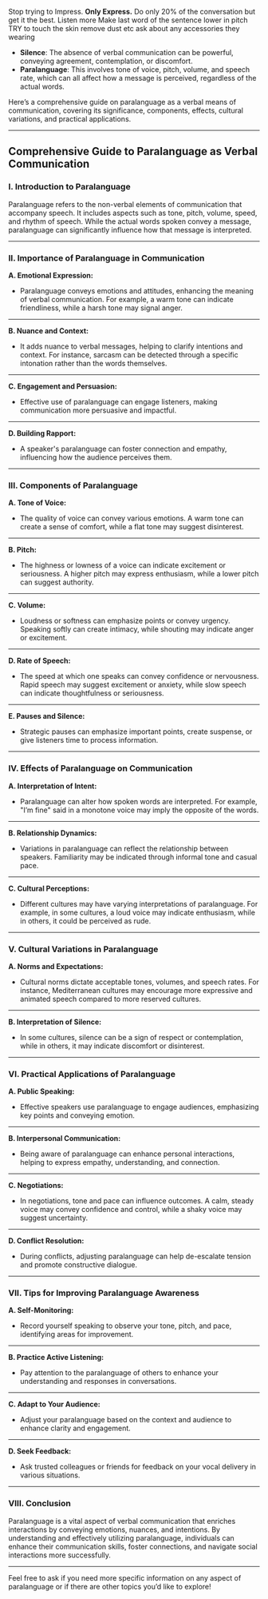Stop trying to Impress. **Only Express.**
Do only 20% of the conversation but get it the best. Listen more
Make last word of the sentence lower in pitch
TRY to touch the skin remove dust etc ask about any accessories they wearing
- **Silence**: The absence of verbal communication can be powerful, conveying agreement, contemplation, or discomfort.
- **Paralanguage**: This involves tone of voice, pitch, volume, and speech rate, which can all affect how a message is perceived, regardless of the actual words.

Here’s a comprehensive guide on paralanguage as a verbal means of communication, covering its significance, components, effects, cultural variations, and practical applications.

---

## Comprehensive Guide to Paralanguage as Verbal Communication

### **I. Introduction to Paralanguage**

Paralanguage refers to the non-verbal elements of communication that accompany speech. It includes aspects such as tone, pitch, volume, speed, and rhythm of speech. While the actual words spoken convey a message, paralanguage can significantly influence how that message is interpreted.

---

### **II. Importance of Paralanguage in Communication**

**A. Emotional Expression:**
- Paralanguage conveys emotions and attitudes, enhancing the meaning of verbal communication. For example, a warm tone can indicate friendliness, while a harsh tone may signal anger.

---

**B. Nuance and Context:**
- It adds nuance to verbal messages, helping to clarify intentions and context. For instance, sarcasm can be detected through a specific intonation rather than the words themselves.

---

**C. Engagement and Persuasion:**
- Effective use of paralanguage can engage listeners, making communication more persuasive and impactful.

---

**D. Building Rapport:**
- A speaker's paralanguage can foster connection and empathy, influencing how the audience perceives them.

---

### **III. Components of Paralanguage**

**A. Tone of Voice:**
- The quality of voice can convey various emotions. A warm tone can create a sense of comfort, while a flat tone may suggest disinterest.

---

**B. Pitch:**
- The highness or lowness of a voice can indicate excitement or seriousness. A higher pitch may express enthusiasm, while a lower pitch can suggest authority.

---

**C. Volume:**
- Loudness or softness can emphasize points or convey urgency. Speaking softly can create intimacy, while shouting may indicate anger or excitement.

---

**D. Rate of Speech:**
- The speed at which one speaks can convey confidence or nervousness. Rapid speech may suggest excitement or anxiety, while slow speech can indicate thoughtfulness or seriousness.

---

**E. Pauses and Silence:**
- Strategic pauses can emphasize important points, create suspense, or give listeners time to process information.

---

### **IV. Effects of Paralanguage on Communication**

**A. Interpretation of Intent:**
- Paralanguage can alter how spoken words are interpreted. For example, "I’m fine" said in a monotone voice may imply the opposite of the words.

---

**B. Relationship Dynamics:**
- Variations in paralanguage can reflect the relationship between speakers. Familiarity may be indicated through informal tone and casual pace.

---

**C. Cultural Perceptions:**
- Different cultures may have varying interpretations of paralanguage. For example, in some cultures, a loud voice may indicate enthusiasm, while in others, it could be perceived as rude.

---

### **V. Cultural Variations in Paralanguage**

**A. Norms and Expectations:**
- Cultural norms dictate acceptable tones, volumes, and speech rates. For instance, Mediterranean cultures may encourage more expressive and animated speech compared to more reserved cultures.

---

**B. Interpretation of Silence:**
- In some cultures, silence can be a sign of respect or contemplation, while in others, it may indicate discomfort or disinterest.

---

### **VI. Practical Applications of Paralanguage**

**A. Public Speaking:**
- Effective speakers use paralanguage to engage audiences, emphasizing key points and conveying emotion.

---

**B. Interpersonal Communication:**
- Being aware of paralanguage can enhance personal interactions, helping to express empathy, understanding, and connection.

---

**C. Negotiations:**
- In negotiations, tone and pace can influence outcomes. A calm, steady voice may convey confidence and control, while a shaky voice may suggest uncertainty.

---

**D. Conflict Resolution:**
- During conflicts, adjusting paralanguage can help de-escalate tension and promote constructive dialogue.

---

### **VII. Tips for Improving Paralanguage Awareness**

**A. Self-Monitoring:**
- Record yourself speaking to observe your tone, pitch, and pace, identifying areas for improvement.

---

**B. Practice Active Listening:**
- Pay attention to the paralanguage of others to enhance your understanding and responses in conversations.

---

**C. Adapt to Your Audience:**
- Adjust your paralanguage based on the context and audience to enhance clarity and engagement.

---

**D. Seek Feedback:**
- Ask trusted colleagues or friends for feedback on your vocal delivery in various situations.

---

### **VIII. Conclusion**

Paralanguage is a vital aspect of verbal communication that enriches interactions by conveying emotions, nuances, and intentions. By understanding and effectively utilizing paralanguage, individuals can enhance their communication skills, foster connections, and navigate social interactions more successfully.

---

Feel free to ask if you need more specific information on any aspect of paralanguage or if there are other topics you’d like to explore!